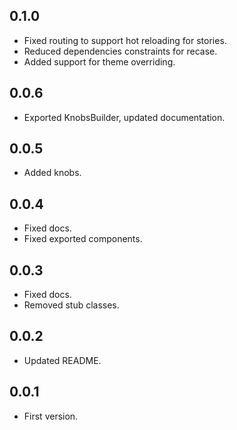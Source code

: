 ## 0.1.0
- Fixed routing to support hot reloading for stories.
- Reduced dependencies constraints for recase.
- Added support for theme overriding.

## 0.0.6
- Exported KnobsBuilder, updated documentation.

## 0.0.5
- Added knobs.

## 0.0.4
- Fixed docs.
- Fixed exported components.

## 0.0.3
- Fixed docs.
- Removed stub classes.

## 0.0.2
- Updated README. 

## 0.0.1 
- First version.

